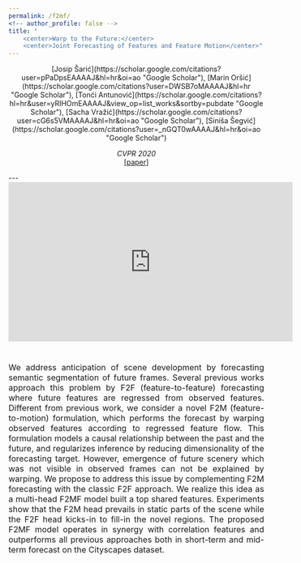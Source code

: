 ```yaml
---
permalink: /f2mf/
<!-- author_profile: false -->
title: "
	<center>Warp to the Future:</center>
	<center>Joint Forecasting of Features and Feature Motion</center>"
---
```

<div align="center" markdown="1">
[Josip Šarić](https://scholar.google.com/citations?user=pPaDpsEAAAAJ&hl=hr&oi=ao "Google Scholar"), [Marin Oršić](https://scholar.google.com/citations?user=DWSB7oMAAAAJ&hl=hr "Google Scholar"), [Tonći Antunović](https://scholar.google.com/citations?hl=hr&user=yRIHOmEAAAAJ&view_op=list_works&sortby=pubdate "Google Scholar"), [Sacha Vražić](https://scholar.google.com/citations?user=cG6s5VMAAAAJ&hl=hr&oi=ao "Google Scholar"), [Siniša Šegvić](https://scholar.google.com/citations?user=_nGQT0wAAAAJ&hl=hr&oi=ao "Google Scholar")

<!-- *IEEE Conference on Computer Vision and Pattern Recognition 2020*   -->	
*CVPR 2020*  
\[[paper](http://openaccess.thecvf.com/content_CVPR_2020/html/Saric_Warp_to_the_Future_Joint_Forecasting_of_Features_and_Feature_CVPR_2020_paper.html)\] 
<!-- \[[video]()\] \[[presentation]()\] -->
</div>
---
<div align="center">
	<iframe width="560" height="315" src="https://www.youtube.com/embed/flQsjlQfL98" frameborder="0" allow="accelerometer; autoplay; clipboard-write; encrypted-media; gyroscope; picture-in-picture" allowfullscreen></iframe>	
	<p style="font-size:16px;text-align:justify;padding-top: 25px">
		We address anticipation of scene development by forecasting semantic segmentation of future frames. 
		Several previous works approach this problem by F2F (feature-to-feature) forecasting where future features are regressed from observed features.
		Different from previous work, we consider a novel F2M (feature-to-motion) formulation, which performs the forecast by warping observed features according to regressed feature flow.
		This formulation models a causal relationship between the past and the future, and regularizes inference by reducing dimensionality of the forecasting target.
		However, emergence of future scenery which was not visible in observed frames can not be explained by warping.
		We propose to address this issue by complementing F2M forecasting with the classic F2F approach.
		We realize this idea as a multi-head F2MF model built a top shared features.
		Experiments show that the F2M head prevails in static parts of the scene while the F2F head kicks-in to fill-in the novel regions.
		The proposed F2MF model operates in synergy with correlation features and outperforms all previous approaches both in short-term and mid-term forecast on the Cityscapes dataset.
	</p>
</div>
